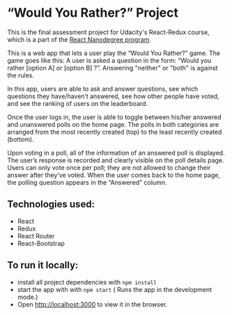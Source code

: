 # “Would You Rather?” Project

This is the final assessment project for Udacity's React-Redux course, which is a part of the [React Nanodegree program](https://www.udacity.com/course/react-nanodegree--nd019).

This is a web app that lets a user play the “Would You Rather?” game. The game goes like this:
A user is asked a question in the form: “Would you rather [option A] or [option B] ?”. Answering "neither" or "both" is against the rules.

In this app, users are able to ask and answer questions, see which questions they have/haven’t answered, see how other people have voted, and see the ranking of users on the leaderboard.

Once the user logs in, the user is able to toggle between his/her answered and unanswered polls on the home page. The polls in both categories are arranged from the most recently created (top) to the least recently created (bottom).

Upon voting in a poll, all of the information of an answered poll is displayed. The user’s response is recorded and clearly visible on the poll details page. Users can only vote once per poll; they are not allowed to change their answer after they’ve voted. When the user comes back to the home page, the polling question appears in the “Answered” column.

## Technologies used:

-   React
-   Redux
-   React Router
-   React-Bootstrap

## To run it locally:

-   install all project dependencies with `npm install`
-   start the app with with `npm start`
    ( Runs the app in the development mode.)<br>
-   Open [http://localhost:3000](http://localhost:3000) to view it in the browser.
